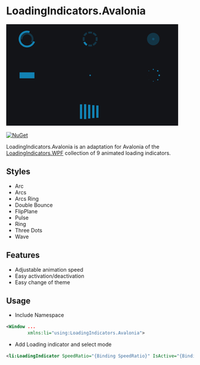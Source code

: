 # LoadingIndicators.Avalonia
![Demo](./.github/demo.gif)

[![NuGet](https://img.shields.io/nuget/dt/LoadingIndicators.Avalonia?label=nuget)](https://www.nuget.org/packages/LoadingIndicators.Avalonia)

LoadingIndicators.Avalonia is an adaptation for Avalonia of the [LoadingIndicators.WPF](https://github.com/zeluisping/LoadingIndicators.WPF) collection of 9 animated loading indicators.

## Styles
- Arc
- Arcs
- Arcs Ring
- Double Bounce
- FlipPlane
- Pulse
- Ring
- Three Dots
- Wave

## Features
- Adjustable animation speed
- Easy activation/deactivation
- Easy change of theme

## Usage
- Include Namespace
```xml
<Window ...
        xmlns:li="using:LoadingIndicators.Avalonia">
```
- Add Loading indicator and select mode
```xml
<li:LoadingIndicator SpeedRatio="{Binding SpeedRatio}" IsActive="{Binding IsArcsActive}" Mode="Arcs" />
```
